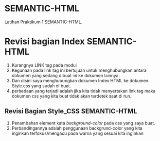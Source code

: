 # SEMANTIC-HTML
Latihan Praktikum 1 SEMANTIC-HTML.

# Revisi bagian Index SEMANTIC-HTML 
1. Kurangnya LINK tag pada modul *<link rel="stylesheet" href="style/style_index.css">*
2. Kegunaan pada link tag ini bertujuan untuk menghubungkan antara dokumen yang sedang dibuat ini ke dokumen lainnya.
3. Dan disini saya menghubungkan dokumen Index HTML ke dokumen Style.css yang sudah di buat.
4. perbedaan yang terjadi adalah jika kita tidak menyertakan link tag maka dokumen css yang kita buat tidak akan terdetek saat di run.

## Revisi Bagian Style_CSS SEMANTIC-HTML
1. Penambahan element kata *background-color* pada css yang saya buat.
2. Perbandingannya adalah penggunaan backgrund-color yang kita inginkan terfokus/mengacu pada warna yang sesuai kita inginkan


